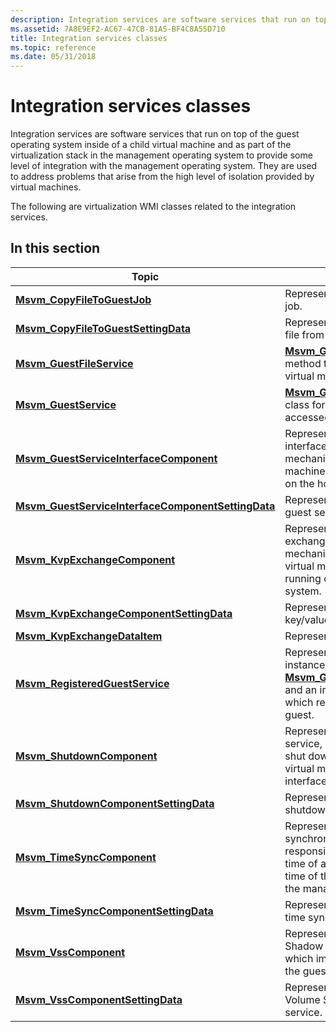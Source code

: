 ```yaml
---
description: Integration services are software services that run on top of the guest operating system inside of a child virtual machine and as part of the virtualization stack in the management operating system to provide some level of integration with the management operating system.
ms.assetid: 7A8E9EF2-AC67-47CB-81A5-BF4C8A55D710
title: Integration services classes
ms.topic: reference
ms.date: 05/31/2018
---
```


# Integration services classes

Integration services are software services that run on top of the guest operating system inside of a child virtual machine and as part of the virtualization stack in the management operating system to provide some level of integration with the management operating system. They are used to address problems that arise from the high level of isolation provided by virtual machines.

The following are virtualization WMI classes related to the integration services.

## In this section



| Topic                                                                                                                | Description                                                                                                                                                                                                                                                           |
|----------------------------------------------------------------------------------------------------------------------|-----------------------------------------------------------------------------------------------------------------------------------------------------------------------------------------------------------------------------------------------------------------------|
| [**Msvm\_CopyFileToGuestJob**](msvm-copyfiletoguestjob.md)<br/>                                               | Represents a guest file service operation job. <br/>                                                                                                                                                                                                            |
| [**Msvm\_CopyFileToGuestSettingData**](msvm-copyfiletoguestsettingdata.md)<br/>                               | Represents the parameters for copying a file from the host into the guest. <br/>                                                                                                                                                                                |
| [**Msvm\_GuestFileService**](msvm-guestfileservice.md)<br/>                                                   | [**Msvm\_GuestFileService**](msvm-guestfileservice.md) contains a method that can be used to copy a file to a virtual machine from the Hyper-V host. <br/>                                                                                                     |
| [**Msvm\_GuestService**](msvm-guestservice.md)<br/>                                                           | [**Msvm\_GuestService**](msvm-guestservice.md) is the abstract base class for services in the guest that can be accessed from the host. <br/>                                                                                                                  |
| [**Msvm\_GuestServiceInterfaceComponent**](msvm-guestserviceinterfacecomponent.md)<br/>                       | Represents the state of the guest service interface component, which provides a mechanism to interact with the virtual machine from the management interfaces on the host system. <br/>                                                                         |
| [**Msvm\_GuestServiceInterfaceComponentSettingData**](msvm-guestserviceinterfacecomponentsettingdata.md)<br/> | Represents the configured state of the guest service interface component. <br/>                                                                                                                                                                                 |
| [**Msvm\_KvpExchangeComponent**](msvm-kvpexchangecomponent.md)<br/>                                           | Represents the state of the key/value pair exchange service, which provides a mechanism to exchange data between the virtual machine and the operating system running on the management operating system.<br/>                                                  |
| [**Msvm\_KvpExchangeComponentSettingData**](msvm-kvpexchangecomponentsettingdata.md)<br/>                     | Represents the configured state of the key/value pair exchange service.<br/>                                                                                                                                                                                    |
| [**Msvm\_KvpExchangeDataItem**](msvm-kvpexchangedataitem.md)<br/>                                             | Represents a key/value pair.<br/>                                                                                                                                                                                                                               |
| [**Msvm\_RegisteredGuestService**](msvm-registeredguestservice.md)<br/>                                       | Represents an association between an instance of [**Msvm\_GuestServiceInterfaceComponent**](msvm-guestserviceinterfacecomponent.md) and an instance of [**Msvm\_GuestService**](msvm-guestservice.md), which represents a service running in the guest. <br/> |
| [**Msvm\_ShutdownComponent**](msvm-shutdowncomponent.md)<br/>                                                 | Represents the state of the shutdown service, which provides a mechanism to shut down the operating system of the virtual machine from the management interfaces on the host system.<br/>                                                                       |
| [**Msvm\_ShutdownComponentSettingData**](msvm-shutdowncomponentsettingdata.md)<br/>                           | Represents the configured state of the shutdown service.<br/>                                                                                                                                                                                                   |
| [**Msvm\_TimeSyncComponent**](msvm-timesynccomponent.md)<br/>                                                 | Represents the state of the time synchronization service, which is responsible for synchronizing the system time of a virtual machine with the system time of the operating system running in the management operating system.<br/>                             |
| [**Msvm\_TimeSyncComponentSettingData**](msvm-timesynccomponentsettingdata.md)<br/>                           | Represents the configured state of the time synchronization service.<br/>                                                                                                                                                                                       |
| [**Msvm\_VssComponent**](msvm-vsscomponent.md)<br/>                                                           | Represents the state of the Volume Shadow Copy Service (VSS) service, which implements the VSS Requester in the guest operating system.<br/>                                                                                                                    |
| [**Msvm\_VssComponentSettingData**](msvm-vsscomponentsettingdata.md)<br/>                                     | Represents the configured state of the Volume Shadow Copy Service (VSS) service.<br/>                                                                                                                                                                           |



 

 

 




